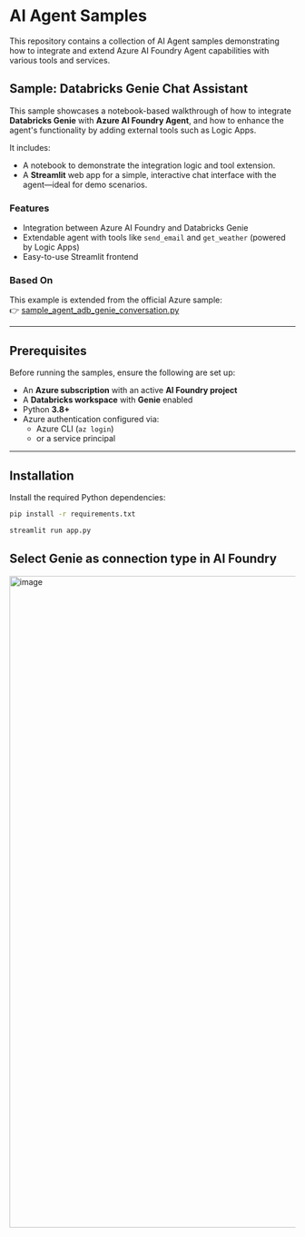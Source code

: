 # AI Agent Samples

This repository contains a collection of AI Agent samples demonstrating how to integrate and extend Azure AI Foundry Agent capabilities with various tools and services.

## Sample: Databricks Genie Chat Assistant

This sample showcases a notebook-based walkthrough of how to integrate **Databricks Genie** with **Azure AI Foundry Agent**, and how to enhance the agent's functionality by adding external tools such as Logic Apps.

It includes:
- A notebook to demonstrate the integration logic and tool extension.
- A **Streamlit** web app for a simple, interactive chat interface with the agent—ideal for demo scenarios.

### Features

- Integration between Azure AI Foundry and Databricks Genie
- Extendable agent with tools like `send_email` and `get_weather` (powered by Logic Apps)
- Easy-to-use Streamlit frontend

### Based On

This example is extended from the official Azure sample:  
👉 [sample_agent_adb_genie_conversation.py](https://github.com/Azure-Samples/AI-Foundry-Connections/blob/main/src/samples/python/sample_agent_adb_genie_conversation.py)

---

## Prerequisites

Before running the samples, ensure the following are set up:

- An **Azure subscription** with an active **AI Foundry project**
- A **Databricks workspace** with **Genie** enabled
- Python **3.8+**
- Azure authentication configured via:
  - Azure CLI (`az login`)
  - or a service principal

---

## Installation

Install the required Python dependencies:

```bash
pip install -r requirements.txt

streamlit run app.py

```

## Select Genie as connection type in AI Foundry

<img width="1999" height="1148" alt="image" src="https://github.com/user-attachments/assets/e19a83f1-db05-43c7-b805-925727ce462e" />
